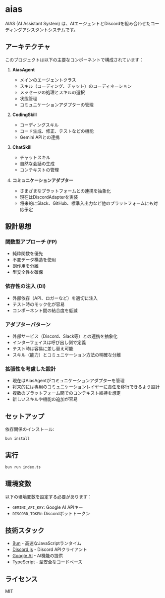 # aias

AIAS (AI Assistant System) は、AIエージェントとDiscordを組み合わせたコーディングアシスタントシステムです。

## アーキテクチャ

このプロジェクトは以下の主要なコンポーネントで構成されています：

1. **AiasAgent**
   - メインのエージェントクラス
   - スキル（コーディング、チャット）のコーディネーション
   - メッセージの処理とスキルの選択
   - 状態管理
   - コミュニケーションアダプターの管理

2. **CodingSkill**
   - コーディングスキル
   - コード生成、修正、テストなどの機能
   - Gemini APIとの連携

3. **ChatSkill**
   - チャットスキル
   - 自然な会話の生成
   - コンテキストの管理

4. **コミュニケーションアダプター**
   - さまざまなプラットフォームとの連携を抽象化
   - 現在はDiscordAdapterを実装
   - 将来的にSlack、GitHub、標準入出力など他のプラットフォームにも対応予定

## 設計思想

### 関数型アプローチ (FP)

- 純粋関数を優先
- 不変データ構造を使用
- 副作用を分離
- 型安全性を確保

### 依存性の注入 (DI)

- 外部依存（API、ロガーなど）を適切に注入
- テスト時のモック化が容易
- コンポーネント間の結合度を低減

### アダプターパターン

- 外部サービス（Discord、Slack等）との連携を抽象化
- インターフェイスは呼び出し側で定義
- テスト時は容易に差し替え可能
- スキル（能力）とコミュニケーション方法の明確な分離

### 拡張性を考慮した設計

- 現在はAiasAgentがコミュニケーションアダプターを管理
- 将来的には専用のコミュニケーションレイヤーに責任を移行できるよう設計
- 複数のプラットフォーム間でのコンテキスト維持を想定
- 新しいスキルや機能の追加が容易

## セットアップ

依存関係のインストール:

```bash
bun install
```

## 実行

```bash
bun run index.ts
```

## 環境変数

以下の環境変数を設定する必要があります：

- `GEMINI_API_KEY`: Google AI APIキー
- `DISCORD_TOKEN`: Discordボットトークン

## 技術スタック

- [Bun](https://bun.sh) - 高速なJavaScriptランタイム
- [Discord.js](https://discord.js.org/) - Discord APIクライアント
- [Google AI](https://ai.google.dev/) - AI機能の提供
- TypeScript - 型安全なコードベース

## ライセンス

MIT
